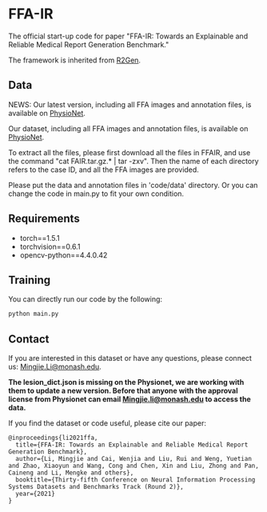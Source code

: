 # FFA-IR
The official start-up code for paper "FFA-IR: Towards an Explainable and Reliable Medical Report Generation Benchmark."
 
The framework is inherited from [R2Gen](https://github.com/cuhksz-nlp/R2Gen).

## Data

NEWS: Our latest version, including all FFA images and annotation files, is available on [PhysioNet](https://physionet.org/content/ffa-ir-medical-report/1.1.0/).


Our dataset, including all FFA images and annotation files, is available on [PhysioNet](https://physionet.org/content/ffa-ir-medical-report/1.1.0/).

To extract all the files, please first download all the files in FFAIR, and use the command "cat FAIR.tar.gz.* | 
tar -zxv". Then the name of each directory refers to the case ID, and all the FFA images are provided.

Please put the data and annotation files in 'code/data' directory. Or you can change the code in main.py to fit your own condition.

## Requirements
- torch==1.5.1
- torchvision==0.6.1
- opencv-python==4.4.0.42

## Training

You can directly run our code by the following:

```python
python main.py
```

## Contact

If you are interested in this dataset or have any questions, please connect us: Mingjie.Li@monash.edu.

**The lesion_dict.json is missing on the Physionet, we are working with them to update a new version. Before that anyone with the approval license from Physionet can email Mingjie.li@monash.edu to access the data.**

If you find the dataset or code useful, please cite our paper:


~~~
@inproceedings{li2021ffa,
  title={FFA-IR: Towards an Explainable and Reliable Medical Report Generation Benchmark},
  author={Li, Mingjie and Cai, Wenjia and Liu, Rui and Weng, Yuetian and Zhao, Xiaoyun and Wang, Cong and Chen, Xin and Liu, Zhong and Pan, Caineng and Li, Mengke and others},
  booktitle={Thirty-fifth Conference on Neural Information Processing Systems Datasets and Benchmarks Track (Round 2)},
  year={2021}
}
~~~
